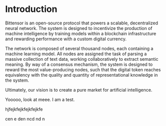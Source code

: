 # Introduction

Bittensor is an open-source protocol that powers a scalable, decentralized neural network. The system is designed to incentivize the production of machine intelligence by training models within a blockchain infrastructure and rewarding performance with a custom digital currency. 

The network is composed of several thousand nodes, each containing a machine learning model. All nodes are assigned the task of parsing a massive collection of text data, working collaboratively to extract semantic meaning. By way of a consensus mechanism, the system is designed to reward the most value-producing nodes, such that the digital token reaches equivalency with the quality and quantity of representational knowledge in the system.

Ultimately, our vision is to create a pure market for artificial intelligence.



Yooooo, look at meee. I am a test.

hjfejkfejkfejkfejkfe

cen e den ncd nd n
